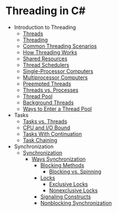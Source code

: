 # Threading in C#

* Introduction to Threading
  * [Threads](Documentation/threads.md)
  * [Threading](Documentation/threading.md)
  * [Common Threading Scenarios](Documentation/common-threading-scenarios.md)
  * [How Threading Works](Documentation/how-threading-works.md)
  * [Shared Resources](Documentation/shared-resources.md)
  * [Thread Schedulers](Documentation/thread-schedulers.md)
  * [Single-Processor Computers](Documentation/single-processor-computers.md)
  * [Multiprocessor Computers](Documentation/multiprocessor-computers.md)
  * [Preempted Threads](Documentation/preempted-threads.md)
  * [Threads vs. Processes](Documentation/threads-vs-processes.md)
  * [Thread Pool](Documentation/thread-pool.md)
  * [Background Threads](Documentation/background-threads.md)
  * [Ways to Enter a Thread Pool](Documentation/ways-to-enter-a-thread-pool.md)
* Tasks
  * [Tasks vs. Threads](Documentation/tasks-vs-threads.md)
  * [CPU and I/O Bound](Documentation/cpu-and-io-bound.md)
  * [Tasks With Continuation](Documentation/tasks-with-continuation.md)
  * [Task Chaining](Documentation/task-chaining.md)
* Synchronization
  * [Synchronization](Documentation/synchronization.md)
    * [Ways Synchronization](Documentation/ways-synchronization.md)
      * [Blocking Methods](Documentation/blocking-methods.md)
        * [Blocking vs. Spinning](Documentation/blocking-vs-spinning.md)
      * [Locks](Documentation/locks.md)
        * [Exclusive Locks](Documentation/exclusive-locks.md)
        * [Nonexclusive Locks](Documentation/nonexclusive-locks.md)
      * [Signaling Constructs](Documentation/signaling-constructs.md)
      * [Nonblocking Synchronization](Documentation/nonblocking-synchronization.md)